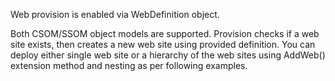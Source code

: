 ﻿
Web provision is enabled via WebDefinition object.

Both CSOM/SSOM object models are supported. Provision checks if a web site exists, then creates a new web site using provided definition. You can deploy either single web site or a hierarchy of the web sites using AddWeb() extension method and nesting as per following examples.
